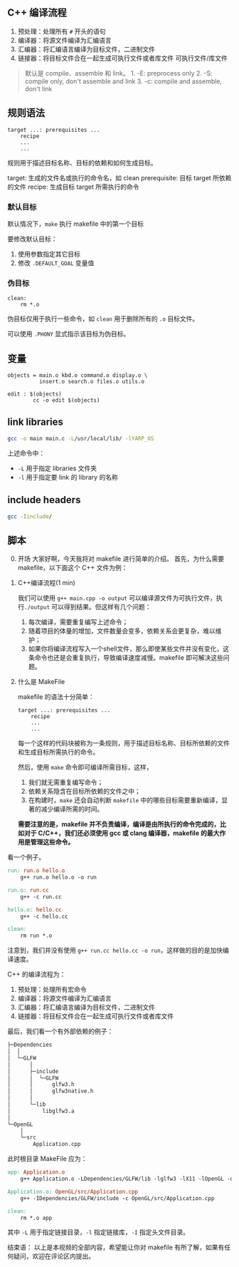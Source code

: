 ## C++ 编译流程

1. 预处理：处理所有 `#` 开头的语句
2. 编译器：将源文件编译为汇编语言
3. 汇编器：将汇编语言编译为目标文件，二进制文件
4. 链接器：将目标文件合在一起生成可执行文件或者库文件
可执行文件/库文件

> 默认是 compile、assemble 和 link。
	1. -E: preprocess only
	2. -S: compile only, don't assemble and link
	3. -c: compile and assemble, don't link

## 规则语法

```make
target ...: prerequisites ...
	recipe
	...
	...
```

规则用于描述目标名称、目标的依赖和如何生成目标。

target: 生成的文件名或执行的命令名，如 clean
prerequisite: 目标 target 所依赖的文件
recipe: 生成目标 target 所需执行的命令

### 默认目标

默认情况下，`make` 执行 makefile 中的第一个目标

要修改默认目标：
1. 使用参数指定其它目标
2. 修改 `.DEFAULT_GOAL` 变量值

### 伪目标

```make
clean:
	rm *.o
```

伪目标仅用于执行一些命令，如 `clean` 用于删除所有的 `.o` 目标文件。

可以使用 `.PHONY` 显式指示该目标为伪目标。

## 变量

```make
objects = main.o kbd.o command.o display.o \
          insert.o search.o files.o utils.o

edit : $(objects)
        cc -o edit $(objects)
```


## link libraries

```sh
gcc -o main main.c -L/usr/local/lib/ -lYARP_OS
```

上述命令中：

- `-L` 用于指定 libraries 文件夹
- `-l` 用于指定要 link 的 library 的名称

## include headers

```sh
gcc -Iinclude/
```

## 脚本

0. 开场
	大家好啊，今天我将对 makefile 进行简单的介绍。
	首先，为什么需要 makefile，以下面这个 C++ 文件为例：
1. C++编译流程(1 min)
	
	我们可以使用 `g++ main.cpp -o output` 可以编译源文件为可执行文件，执行`./output` 可以得到结果。但这样有几个问题：
	1. 每次编译，需要重复编写上述命令；
	2. 随着项目的体量的增加，文件数量会变多，依赖关系会更复杂，难以维护；
	3. 如果你将编译流程写入一个shell文件，那么即使某些文件并没有变化，这条命令也还是会重复执行，导致编译速度减慢。makefile 即可解决这些问题。

2. 什么是 MakeFile

	makefile 的语法十分简单：

	```make
	target ...: prerequisites ...
		recipe
		...
		...
	```
	
	每一个这样的代码块被称为一条规则，用于描述目标名称、目标所依赖的文件和生成目标所需执行的命令。

	然后，使用 `make` 命令即可编译所需目标，这样，
	1. 我们就无需重复编写命令；
	2. 依赖关系隐含在目标所依赖的文件之中；
	3. 在构建时，`make` 还会自动判断 `makefile` 中的哪些目标需要重新编译，显著的减少编译所需的时间。
	
	**需要注意的是，makefile 并不负责编译，编译是由所执行的命令完成的，比如对于 C/C++，我们还必须使用 gcc 或 clang 编译器，makefile 的最大作用是管理这些命令。**

看一个例子。

```makefile
run: run.o hello.o
	g++ run.o hello.o -o run

run.o: run.cc
	g++ -c run.cc

hello.o: hello.cc
	g++ -c hello.cc 

clean:
	rm run *.o
```

注意到，我们并没有使用 `g++ run.cc hello.cc -o run`，这样做的目的是加快编译速度。

C++ 的编译流程为：
1. 预处理：处理所有宏命令
2. 编译器：将源文件编译为汇编语言
3. 汇编器：将汇编语言编译为目标文件，二进制文件
4. 链接器：将目标文件合在一起生成可执行文件或者库文件

最后，我们看一个有外部依赖的例子：

```makefile
├─Dependencies
│  │
│  └─GLFW
│      │
│      ├─include
│      │  └─GLFW
│      │      glfw3.h
│      │      glfw3native.h
│      │
│      └─lib
│          libglfw3.a
│
└─OpenGL
    │
    └─src
		Application.cpp
```

此时根目录 MakeFile 应为：

```makefile
app: Application.o
	g++ Application.o -LDependencies/GLFW/lib -lglfw3 -lX11 -lOpenGL -o app

Application.o: OpenGL/src/Application.cpp
	g++ -IDependencies/GLFW/include -c OpenGL/src/Application.cpp

clean:
	rm *.o app
```

其中 `-L` 用于指定链接目录，`-l` 指定链接库，`-I` 指定头文件目录。

结束语：
以上是本视频的全部内容，希望能让你对 makefile 有所了解，如果有任何疑问，欢迎在评论区内提出。
